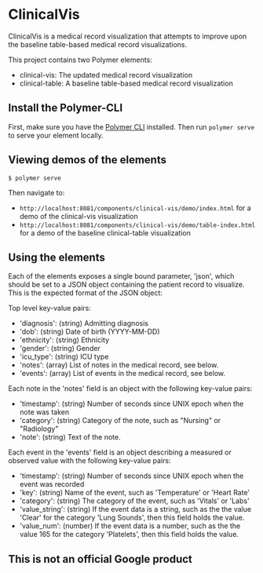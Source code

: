 # ClinicalVis

ClinicalVis is a medical record visualization that attempts to improve upon the
baseline table-based medical record visualizations.

This project contains two Polymer elements:
* clinical-vis: The updated medical record visualization
* clinical-table: A baseline table-based medical record visualization

## Install the Polymer-CLI

First, make sure you have the
[Polymer CLI](https://www.npmjs.com/package/polymer-cli) installed. Then run
`polymer serve` to serve your element locally.

## Viewing demos of the elements

```
$ polymer serve
```
Then navigate to:
* `http://localhost:8081/components/clinical-vis/demo/index.html` for a demo of
  the clinical-vis visualization
* `http://localhost:8081/components/clinical-vis/demo/table-index.html` for a
  demo of the baseline clinical-table visualization

## Using the elements

Each of the elements exposes a single bound parameter, 'json', which should be
set to a JSON object containing the patient record to visualize. This is the
expected format of the JSON object:

Top level key-value pairs:
* 'diagnosis': (string) Admitting diagnosis
* 'dob': (string) Date of birth (YYYY-MM-DD)
* 'ethnicity': (string) Ethnicity
* 'gender': (string) Gender
* 'icu_type': (string) ICU type
* 'notes': (array) List of notes in the medical record, see below.
* 'events': (array) List of events in the medical record, see below.

Each note in the 'notes' field is an object with the following key-value pairs:
* 'timestamp': (string) Number of seconds since UNIX epoch when the note was
  taken
* 'category': (string) Category of the note, such as "Nursing" or "Radiology"
* 'note': (string) Text of the note.

Each event in the 'events' field is an object describing a measured or observed
value with the following key-value pairs:
* 'timestamp': (string) Number of seconds since UNIX epoch when the event was
  recorded
* 'key': (string) Name of the event, such as 'Temperature' or 'Heart Rate'
* 'category': (string) The category of the event, such as 'Vitals' or 'Labs'
* 'value_string': (string) If the event data is a string, such as the the value
  'Clear' for the category 'Lung Sounds', then this field holds the value.
* 'value_num': (number) If the event data is a number, such as the the value
  165 for the category 'Platelets', then this field holds the value.

## This is not an official Google product
